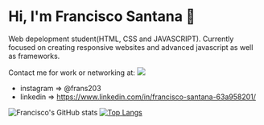 # Hi, I'm Francisco Santana :wave: 
Web depelopment  student(HTML, CSS and JAVASCRIPT).
Currently focused on creating responsive websites and advanced javascript as well as frameworks. 

Contact me for work or networking at:
<a href="https://www.linkedin.com/in/francisco-santana-63a958201/">
  <img src="https://img.shields.io/twitter/follow/francisco-santana-63a958201?label=Twitter&logo=twitter&style=for-the-badge" />
  </a>


- instagram => @frans203 
- linkedin => https://www.linkedin.com/in/francisco-santana-63a958201/

![Francisco's GitHub stats](https://github-readme-stats.vercel.app/api?username=frans203&show_icons=true&theme=dracula) [![Top Langs](https://github-readme-stats.vercel.app/api/top-langs/?username=frans203&layout=compact)](https://github.com/anuraghazra/github-readme-stats)
<!---
frans203/frans203 is a ✨ special ✨ repository because its `README.md` (this file) appears on your GitHub profile.
You can click the Preview link to take a look at your changes.
--->
